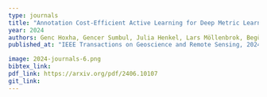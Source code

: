 ```yaml
---
type: journals
title: "Annotation Cost-Efficient Active Learning for Deep Metric Learning Driven Remote Sensing Image Retrieval"
year: 2024
authors: Genc Hoxha, Gencer Sumbul, Julia Henkel, Lars Möllenbrok, Begüm Demir
published_at: "IEEE Transactions on Geoscience and Remote Sensing, 2024"

image: 2024-journals-6.png
bibtex_link:
pdf_link: https://arxiv.org/pdf/2406.10107
git_link: 
---
```

